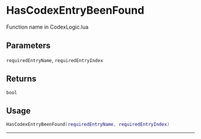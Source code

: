 # HasCodexEntryBeenFound
Function name in CodexLogic.lua
## Parameters
`requiredEntryName`, `requiredEntryIndex`
## Returns
`bool`
## Usage
```lua
HasCodexEntryBeenFound(requiredEntryName, requiredEntryIndex)
```
---
